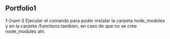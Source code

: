 ## Portfolio1

1-[npm i] Ejecutar el comando para poder instalar la carpeta node_modules y en la carpeta /functions tambien, en caso de que no se cree node_modules ahi.